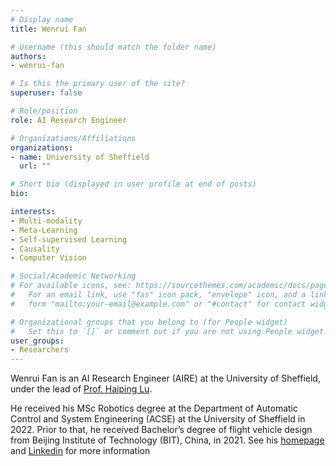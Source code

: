 ```yaml
---
# Display name
title: Wenrui Fan

# Username (this should match the folder name)
authors:
- wenrui-fan

# Is this the primary user of the site?
superuser: false

# Role/position
role: AI Research Engineer

# Organizations/Affiliations
organizations:
- name: University of Sheffield
  url: ""

# Short bio (displayed in user profile at end of posts)
bio: 

interests:
- Multi-modality
- Meta-Learning
- Self-supervised Learning
- Causality
- Computer Vision

# Social/Academic Networking
# For available icons, see: https://sourcethemes.com/academic/docs/page-builder/#icons
#   For an email link, use "fas" icon pack, "envelope" icon, and a link in the
#   form "mailto:your-email@example.com" or "#contact" for contact widget.

# Organizational groups that you belong to (for People widget)
#   Set this to `[]` or comment out if you are not using People widget.
user_groups:
- Researchers
---
```


Wenrui Fan is an AI Research Engineer (AIRE) at the University of Sheffield, under the lead of [Prof. Haiping Lu](https://haipinglu.github.io). 

He received his MSc Robotics degree at the Department of Automatic Control and System Engineering (ACSE) at the University of Sheffield in 2022. Prior to that, he received Bachelor’s degree of flight vehicle design from Beijing Institute of Technology (BIT), China, in 2021. See his [homepage](https://wenruifan.github.io/) and [Linkedin](https://www.linkedin.com/in/wenrui-fan-a7b68b290/) for more information 
